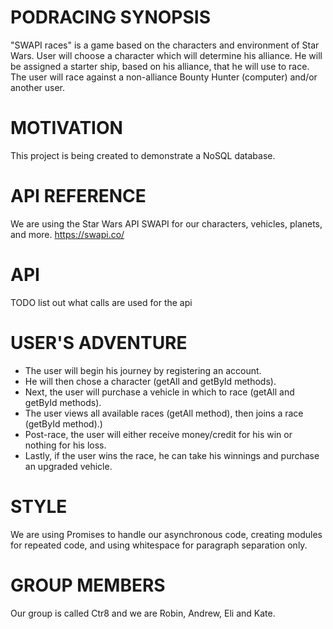 # PODRACING SYNOPSIS
"SWAPI races" is a game based on the characters and environment of Star Wars.  User will choose a character which will determine his alliance.  He will be assigned a starter ship, based on his alliance, that he will use to race.  The user will race against a non-alliance Bounty Hunter (computer) and/or another user.

# MOTIVATION
This project is being created to demonstrate a NoSQL database.

# API REFERENCE
We are using the Star Wars API SWAPI for our characters, vehicles, planets, and more.
https://swapi.co/

# API

TODO list out what calls are used for the api

# USER'S ADVENTURE
- The user will begin his journey by registering an account.
- He will then chose a character (getAll and getById methods).
- Next, the user will purchase a vehicle in which to race (getAll and getById methods).
- The user views all available races (getAll method), then joins a race (getById method).) 
- Post-race, the user will either receive money/credit for his win or nothing for his loss.
- Lastly, if the user wins the race, he can take his winnings and purchase an upgraded vehicle.

# STYLE
We are using Promises to handle our asynchronous code, creating modules for repeated code, and using whitespace for paragraph separation only.

# GROUP MEMBERS
Our group is called Ctr8 and we are Robin, Andrew, Eli and Kate.